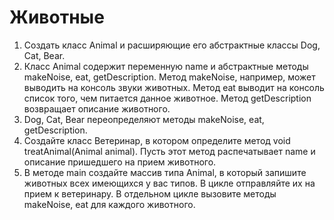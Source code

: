 # Животные
1. Создать класс Animal и расширяющие его абстрактные классы Dog, Cat, Bear.
2. Класс Animal содержит переменную name и абстрактные методы makeNoise, eat, getDescription. Метод makeNoise, например, может выводить на консоль звуки животных. Метод  eat выводит на консоль список того, чем питается данное животное. Метод getDescription возвращает описание животного.
3. Dog, Cat, Bear переопределяют методы makeNoise, eat, getDescription.
4. Создайте класс Ветеринар, в котором определите метод void treatAnimal(Animal animal). Пусть этот метод распечатывает name и описание пришедшего на прием животного.
5. В методе main создайте массив типа Animal, в который запишите животных всех имеющихся у вас типов. В цикле отправляйте их на прием к ветеринару. В отдельном цикле вызовите методы  makeNoise, eat для каждого животного.
